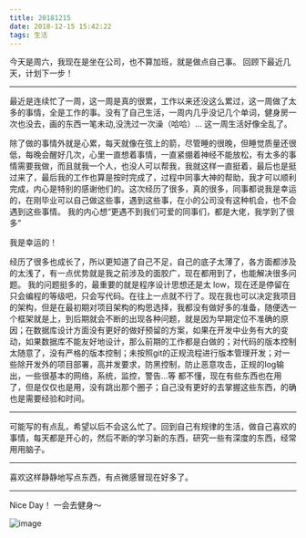 ```yaml
---
title: 20181215
date: 2018-12-15 15:42:22
tags: 生活
---
```


今天是周六，我现在是坐在公司，也不算加班，就是做点自己事。
回顾下最近几天，计划下一步！

---

最近是连续忙了一周，这一周是真的很累，工作以来还没这么累过，这一周做了太多的事情，全是工作的事。没有了自己生活，一周内几乎没记几个单词，健身房一次也没去，画的东西一笔未动,没洗过一次澡（哈哈）...  这一周生活好像全乱了。

除了做的事情外就是心累，每天就像在弦上的箭，尽管睡的很晚，但睡觉质量还很低，每晚会醒好几次，心里一直想着事情，一直紧绷着神经不能放松，有太多的事情需要我做，而且就我一个人，也没人可以帮我，我就这样一直挺着，最后也是挺过来了，最后我的工作也算是按时完成了，过程中同事大神的帮助，我才可以顺利完成，内心是特别的感谢他们的。这次经历了很多，真的很多，同事都说我是幸运的，在刚毕业可以自己做这些事，遇到这些事，在小的公司没有这种机会，也不会遇到这些事情。 我的内心想“更遇不到我们可爱的同事们，都是大佬，我学到了很多”

我是幸运的！

经历了很多也成长了，所以更知道了自己不足，自己的底子太薄了，各方面都涉及的太浅了，有一点优势就是我之前涉及的面胶广，现在都用到了，也能解决很多问题。 我的问题挺多的，最重要的就是程序设计思想还是太 low，现在还是停留在只会编程的等级吧，只会写代码。在往上一点就不行了。现在我也可以决定我项目的架构，但是在最初期对项目架构的构思选择，我都没有做好多的准备，随便选一个框架就是上，到后期就会不断的出现各种问题，就是因为早期定位不准确的原因；在数据库设计方面没有更好的做好预留的方案，如果在开发中业务有大的变动，如果数据库不能友好地设计，那么前期的工作都是白做的；对代码的版本控制太随意了，没有严格的版本控制；未按照git的正规流程进行版本管理开发；对一些除开发外的项目部署，高并发要求，防黑控制，防止恶意攻击，正规的log输出，一些很基本的网络，系统，监控，警告...等 都不懂，现在有些东西也在用了，但是仅仅也是用，没有跳出那个圈子；自己没有更好的去掌握这些东西，的确也是需要经验和时间。

---
可能写的有点乱，希望以后不会这么忙了。回到自己有规律的生活，做自己喜欢的事情，每天都是开心的，然后不断的学习新的东西，研究一些有深度的东西，经常用用脑子。

---
喜欢这样静静地写点东西，有点微感冒现在好多了。

---
Nice Day！ 一会去健身～ 

![image](https://images.pexels.com/photos/965159/pexels-photo-965159.jpeg?auto=compress&cs=tinysrgb&dpr=1&w=500)